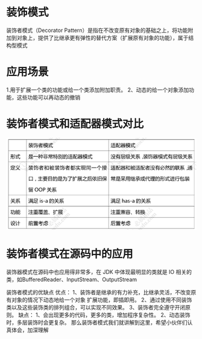 # 装饰模式

装饰者模式（Decorator Pattern）是指在不改变原有对象的基础之上，将功能附加到对象上，提供了比继承更有弹性的替代方案（扩展原有对象的功能），属于结构型模式

# 应用场景

1.用于扩展一个类的功能或给一个类添加附加职责。
2、动态的给一个对象添加功能，这些功能可以再动态的撤销

# 装饰者模式和适配器模式对比

![image.png](./assets/image.png)

# 装饰者模式在源码中的应用

装饰器模式在源码中也应用得非常多，在 JDK 中体现最明显的类就是 IO 相关的类，如BufferedReader、InputStream、OutputStream

装饰者模式的优缺点
优点：
1、装饰者是继承的有力补充，比继承灵活，不改变原有对象的情况下动态地给一个对象
扩展功能，即插即用。
2、通过使用不同装饰类以及这些装饰类的排列组合，可以实现不同效果。
3、装饰者完全遵守开闭原则。
缺点：
1、会出现更多的代码，更多的类，增加程序复杂性。
2、动态装饰时，多层装饰时会更复杂。
那么装饰者模式我们就讲解到这里，希望小伙伴们认真体会，加深理解



